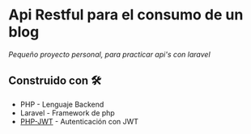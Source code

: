 # Api Restful para el consumo de un blog

_Pequeño proyecto personal, para practicar api's con laravel_

## Construido con 🛠️

* PHP - Lenguaje Backend
* Laravel - Framework de php
* [PHP-JWT](https://packagist.org/packages/firebase/php-jwt) - Autenticación con JWT


